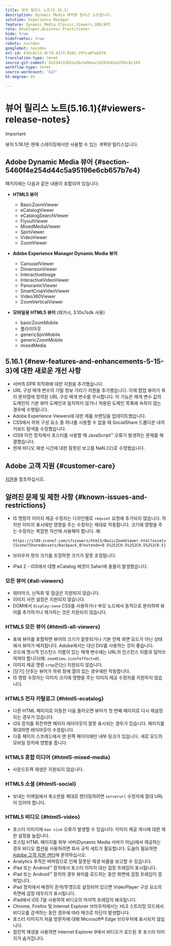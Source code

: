 ```yaml
---
title: 뷰어 릴리스 노트(5.16.1)
description: Dynamic Media 뷰어용 릴리스 노트입니다.
solution: Experience Manager
feature: Dynamic Media Classic,Viewers,SDK/API
role: Developer,Business Practitioner
hide: true
hidefromtoc: true
robots: noindex
googlebot: noindex
exl-id: 636c8c11-9c79-41f3-8101-29fca0fab074
translation-type: tm+mt
source-git-commit: 62234233bb1a5bcbd0eac5d281b42ed785c0c169
workflow-type: tm+mt
source-wordcount: '627'
ht-degree: 0%

---
```


# 뷰어 릴리스 노트(5.16.1){#viewers-release-notes}

<!-- Updated April 06, 2021 for the 5.16.1 release-->

>[!IMPORTANT]
>
>뷰어 5.16.1은 현재 스테이징에서만 사용할 수 있는 *계획된* 릴리스입니다.

## Adobe Dynamic Media 뷰어 {#section-5460f4e254d44c5a95196e6cb657b7e4}

패키지에는 다음과 같은 내용이 포함되어 있습니다.

* **HTML5 뷰어**

   * BasicZoomViewer
   * eCatalogViewer
   * eCatalogSearchViewer
   * FlyoutViewer
   * MixedMediaViewer
   * SpinViewer
   * VideoViewer
   * ZoomViewer

* **Adobe Experience Manager Dynamic Media 뷰어**

   * CarouselViewer
   * DimensionViewer
   * InteractiveImage
   * InteractiveVideoViewer
   * PanoramicViewer
   * SmartCropVideoViewer
   * Video360Viewer
   * ZoomVerticalViewer

* **모바일용 HTML5 뷰어** (레거시, 3.10s7sdk 사용)

   * basicZoomMobile
   * 플라이아웃
   * genericSpinMobile
   * genericZoomMobile
   * mixedMedia

## 5.16.1 {#new-features-and-enhancements-5-15-3}에 대한 새로운 개선 사항

* 서버측 DPR 최적화에 대한 지원을 추가했습니다.
* URL 구성 매개 변수의 기밀 정보 가리기 지원을 추가했습니다. 이제 팝업 뷰어가 쿼리 문자열에 정의된 URL 구성 매개 변수를 무시합니다. 이 기능은 매개 변수 값의 도메인이 기본 뷰어 도메인과 일치하지 않거나 허용된 도메인 목록에 속하지 않는 경우에 수행됩니다.
* Adobe Experience Viewers에 대한 제품 브랜딩을 업데이트했습니다.
* CSS에서 하위 구성 요소 중 하나를 사용할 수 없을 때 SocialShare 드롭다운 내의 키보드 탐색을 수정했습니다.
* iOS9 이전 장치에서 포스터를 사용할 때 JavaScript™ 오류가 발생하는 문제를 해결했습니다.
* 현재 비디오 재생 시간에 대한 잘못된 보고를 NaN.<!--  (CQ-4310148) -->(으)로 수정했습니다.

## Adobe 고객 지원 {#customer-care}

[지원](https://experienceleague.adobe.com/docs/dynamic-media-classic/using/intro/support.html#intro)을 참조하십시오.

## 알려진 문제 및 제한 사항 {#known-issues-and-restrictions}

* IS 명령의 이미지 제공 수정자는 디자인별로 `req=set` 요청에 추가되지 않습니다. 하지만 이미지 표시에만 영향을 주는 수정자는 제대로 작동합니다. 크기에 영향을 주는 수정자는 복잡한 자산에 사용해야 합니다. 예:

   `https://s7d9.scene7.com/s7viewers/html5/BasicZoomViewer.html?asset= {Scene7SharedAssets/Backpack_B?extendn=0.5%252C0.5%252C0.5%252C0.5}`

* 브라우저 창의 크기를 조정하면 크기가 잘못 조정됩니다.
* iPad 2 - iOS에서 대형 eCatalog 에셋이 Safari에 충돌이 발생했습니다.

### 모든 뷰어 {#all-viewers}

* 워터마크, 난독화 및 잠금은 지원되지 않습니다.
* 이미지 사전 설정은 지원되지 않습니다.
* DOM에서 `display:none` CSS를 사용하거나 부모 노드에서 동적으로 분리하여 뷰어를 추가하거나 제거하는 것은 지원되지 않습니다.

### HTML5 모든 뷰어 {#html5-all-viewers}

* 표에 뷰어를 포함하면 뷰어의 크기가 잘못되거나 기본 전체 화면 모드가 아닌 상태에서 뷰어가 배치됩니다. Adobe에서는 대신 DIV를 사용하는 것이 좋습니다.
* 코드에 명시적 인스턴스 이름이 있는 매개 변수에는 URL의 인스턴스 이름과 덮어쓰여져야 합니다(예: `zoomView.iconfeffect=0`).
* 이미지 제공 명령 `crop`은(는) 지원되지 않습니다.
* [닫기] 단추는 뷰어가 하위 창에 열려 있는 경우에만 작동합니다.
* IS 명령 수정자는 이미지 크기에 영향을 주는 이미지 제공 수정자를 지원하지 않습니다.

### HTML5 전자 카탈로그 {#html5-ecatalog}

* 다른 HTML 페이지로 이동한 다음 돌아오면 뷰어가 첫 번째 페이지로 다시 재설정되는 경우가 있습니다.
* iOS 장치를 회전하면 페이지 레이아웃이 잘못 표시되는 경우가 있습니다. 페이지를 확대하면 레이아웃이 수정됩니다.
* 다중 페이지 스프레드에서 맨 왼쪽 페이지에만 내부 링크가 있습니다. 세로 모드의 모바일 장치에 영향을 줍니다.

### HTML5 혼합 미디어 {#html5-mixed-media}

* 사운드트랙 재생은 지원되지 않습니다.

### HTML5 소셜 {#html5-social}

* 보내는 이메일에서 축소판을 제대로 렌더링하려면 `serverurl` 수정자에 절대 URL이 있어야 합니다.

### HTML5 비디오 {#html5-video}

* 포스터 이미지에 `max size` 오류가 발생할 수 있습니다. 이미지 제공 게시에 대한 제한 설정을 늘립니다.
* 호스팅 HTML 페이지를 외부 서버(Dynamic Media 서버가 아님)에서 제공하는 경우 비디오 캡션을 사용하려면 회사 규칙 세트가 필요합니다. 도움이 필요하면 [Adobe 고객 지원 센터](https://experienceleague.adobe.com/docs/dynamic-media-classic/using/intro/support.html#intro)에 문의하십시오.
* Analytics 추적은 버퍼링으로 인해 잘못된 재생 비율을 보고할 수 있습니다.
* iPad 또는 Android™ 장치에서 포스터 이미지 대신 검정 프레임이 표시됩니다.
* iPad 또는 Android™ 장치의 경우 뷰어를 로드하는 동안 화면에 검정 프레임이 깜박입니다.
* iPad 장치에서 배경이 흰색/투명으로 설정되어 있으면 VideoPlayer 구성 요소의 측면에 검정 테두리가 표시됩니다.
* iPad에서 iOS 7을 사용하여 비디오의 마지막 프레임이 왜곡됩니다.
* Chrome, Firefox 및 Internet Explorer 브라우저에서는 HLS 스트리밍 모드에서 비디오를 검색하는 동안 경우에 따라 매크로 차단이 발생합니다.
* 포스터 이미지가 처음 방문자에 대해 Microsoft® Edge 브라우저에 표시되지 않습니다.
* 점진적 재생을 사용하면 Internet Explorer 9에서 비디오가 로드된 후 포스터 이미지가 숨겨집니다.
